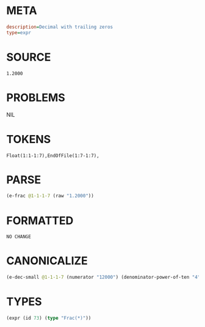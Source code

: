 # META
~~~ini
description=Decimal with trailing zeros
type=expr
~~~
# SOURCE
~~~roc
1.2000
~~~
# PROBLEMS
NIL
# TOKENS
~~~zig
Float(1:1-1:7),EndOfFile(1:7-1:7),
~~~
# PARSE
~~~clojure
(e-frac @1-1-1-7 (raw "1.2000"))
~~~
# FORMATTED
~~~roc
NO CHANGE
~~~
# CANONICALIZE
~~~clojure
(e-dec-small @1-1-1-7 (numerator "12000") (denominator-power-of-ten "4") (value "1.2") (id 73))
~~~
# TYPES
~~~clojure
(expr (id 73) (type "Frac(*)"))
~~~
